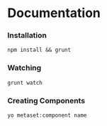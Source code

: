 # Documentation

### Installation

```
npm install && grunt
```

### Watching

```
grunt watch
```

### Creating Components

```
yo metaset:component name
```